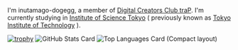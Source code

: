 I'm inutamago-dogegg, a member of [Digital Creators Club traP](https://trap.jp).
I'm currently studying in [Institute of Science Tokyo](https://www.isct.ac.jp/ja) ( previously known as [Tokyo Institute of Technology](https://www.titech.ac.jp/) ).

[![trophy](https://github-profile-trophy.vercel.app/?username=inutamago-dogegg)](https://github.com/ryo-ma/github-profile-trophy)
![GitHub Stats Card](https://github-readme-stats.vercel.app/api?username=inutamago-dogegg)
![Top Languages Card (Compact layout)](https://github-readme-stats.vercel.app/api/top-langs/?username=inutamago-dogegg&layout=compact)
